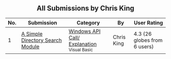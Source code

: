﻿<div align="center">

## All Submissions by Chris King

</div>

No.  | Submission | Category | By   | User Rating
---- | ---------- | -------- | ---- | -----------
1 | [A Simple Directory Search Module<br />](https://github.com/Planet-Source-Code/chris-king-a-simple-directory-search-module__1-14249) | [Windows API Call/ Explanation<br /><sup>Visual Basic</sup>](../ByCategory/windows-api-call-explanation__1-39.md) | Chris King | 4.3 (26 globes from 6 users)
